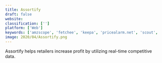 ```yaml
---
title: Assortify
draft: false 
website: 
classification: ['']
platform: ['Web']
keywords: ['amzscope', 'fetchee', 'keepa', 'pricealarm.net', 'scout', 'waatcher']
image: 2020/04/Assortify.png
---
```

Assortify helps retailers increase profit by utilizing real-time competitive data.